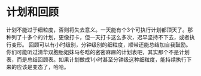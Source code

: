 # 计划和回顾

计划不能过于细粒度，否则将失去意义。一天能有个3个可执行计划都顶天了。那种列了十多个的计划，更像打卡，但一天打卡这么多次，迟早坚持不下去，或者执行变形。
回顾可以有小时级别，分钟级别的细粒度，顺带还能总结加自我鼓励。
你们可能听过清华双胞胎姐妹马冬晗的密密麻麻的计划表吧，其实那个不是计划表，而是总结回顾表。如果计划做成1小时甚至分钟级这种细粒度，能持续执行下来的应该是变态了，哈哈。
